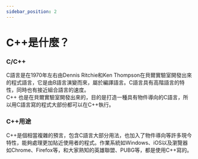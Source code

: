 ```yaml
---
sidebar_position: 2
---
```


C++是什麼？
===

### C/C++
C語言是在1970年左右由Dennis Ritchie和Ken Thompson在貝爾實驗室開發出來的程式語言，它是由B語言演變而來，屬於編譯語言。C語言具有高階語言的特性，同時也有接近組合語言的速度。<br />
C++ 也是在貝爾實驗室開發出來的，目的是打造一種具有物件導向的C語言，所以用C語言寫的程式大部份都可以在C++執行。

### C++用途
C++是個相當複雜的預言，包含C語言大部分用法，也加入了物件導向等許多現今特性，能夠處理更加貼近使用者的程式。作業系統如Windows、iOS以及瀏覽器如Chrome、Firefox等，和大家熟知的英雄聯盟、PUBG等，都是使用C++寫的。
